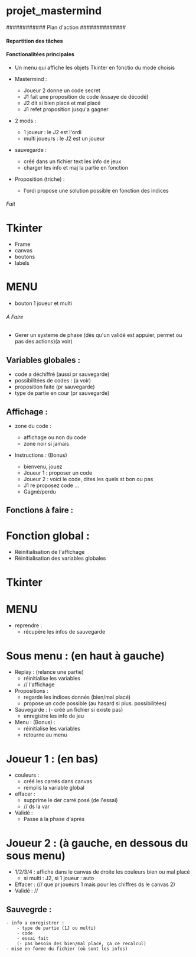 # projet_mastermind

############ Plan d'action ##############

#### Repartition des tâches


#### Fonctionalitées principales

- Un menu qui affiche les objets Tkinter en fonctio du mode choisis
- Mastermind :
    - Joueur 2 donne un code secret
    - J1 fait une proposition de code (essaye de décodé)
    - J2 dit si bien placé et mal placé
    - J1 refet proposition jusqu'a gagner
- 2 mods :
    - 1 joueur : le J2 est l'ordi 
    - multi joueurs : le J2 est un joueur

- sauvegarde :
    - créé dans un fichier text les info de jeux
    - charger les info et maj la partie en fonction
- Proposition (triche) :
    - l'ordi propose une solution possible en fonction des indices


###### Fait ######
# Tkinter
- Frame
- canvas
- boutons
- labels

# MENU
- bouton 1 joueur et multi

###### A Faire ######

- Gerer un systeme de phase (dès qu'un validé est appuier, permet ou pas des actions)(a voir)

## Variables globales :

- code a déchiffré (aussi pr sauvegarde)
- possibilitées de codes : (a voir)
- proposition faite (pr sauvegarde)
- type de partie en cour (pr sauvegarde)

## Affichage :

- zone du code :
    - affichage ou non du code
    - zone noir si jamais

- Instructions : (Bonus)
    - bienvenu, jouez
    - Joueur 1 : proposer un code
    - Joueur 2 : voici le code, dites les quels st bon ou pas
    - J1 re proposez code
    ...
    - Gagné/perdu

## Fonctions à faire :

# Fonction global :

- Réinitialisation de l'affichage
- Réinitialisation des variables globales

# Tkinter

# MENU
- reprendre :
    - récupère les infos de sauvegarde

# Sous menu : (en haut à gauche)
- Replay : (relance une partie)
    - réinitialise les variables
    - // l'affichage
- Propositions :
    - regarde les indices donnés (bien/mal placé)
    - propose un code possible (au hasard si plus. possibilitées)
- Sauvegarde :
    (- créé un fichier si existe pas)
    - enregistre les info de jeu
- Menu : (Bonus) :
    - réinitialise les variables
    - retourne au menu

# Joueur 1 : (en bas)
- couleurs :
    - créé les carrés dans canvas
    - remplis la variable global
- effacer :
    - supprime le der carré posé (de l'essai)
    - // ds la var
- Validé :
    - Passe à la phase d'après

# Joueur 2 : (à gauche, en dessous du sous menu)
- 1/2/3/4 : affiche dans le canvas de droite les couleurs bien ou mal placé
    - si multi : J2, si 1 joueur : auto
- Effacer : (// que pr joueurs 1 mais pour les chiffres ds le canvas 2)
- Validé : //

## Sauvegrde :
    - info a enregistrer :
        - type de partie (1J ou multi)
        - code
        - essai fait
        (- pas besoin des bien/mal placé, ça ce recalcul)
    - mise en forme du fichier (où sont les infos)
